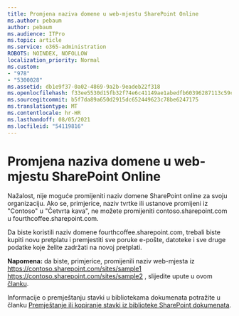 ```yaml
---
title: Promjena naziva domene u web-mjestu SharePoint Online
ms.author: pebaum
author: pebaum
ms.audience: ITPro
ms.topic: article
ms.service: o365-administration
ROBOTS: NOINDEX, NOFOLLOW
localization_priority: Normal
ms.custom:
- "978"
- "5300028"
ms.assetid: db1e9f37-0a02-4869-9a2b-9eadeb22f318
ms.openlocfilehash: f33ee5530d15fb32f74e6c41149ae1abedfb60396287113c59c6b4dc3af24017
ms.sourcegitcommit: b5f7da89a650d2915dc652449623c78be6247175
ms.translationtype: MT
ms.contentlocale: hr-HR
ms.lasthandoff: 08/05/2021
ms.locfileid: "54119816"
---
```

# <a name="change-domain-name-in-sharepoint-online"></a>Promjena naziva domene u web-mjestu SharePoint Online

Nažalost, nije moguće promijeniti naziv domene SharePoint online za svoju organizaciju. Ako se, primjerice, naziv tvrtke ili ustanove promijeni iz "Contoso" u "Četvrta kava", ne možete promijeniti contoso.sharepoint.com u fourthcoffee.sharepoint.com.
  
Da biste koristili naziv domene fourthcoffee.sharepoint.com, trebali biste kupiti novu pretplatu i premjestiti sve poruke e-pošte, datoteke i sve druge podatke koje želite zadržati na novoj pretplati.
  
 **Napomena:** da biste, primjerice, promijenili naziv web-mjesta iz https://contoso.sharepoint.com/sites/sample1 https://contoso.sharepoint.com/sites/sample2 , slijedite upute u ovom [članku](https://docs.microsoft.com/sharepoint/change-site-address). 
  
Informacije o premještanju stavki u bibliotekama dokumenata potražite u članku [Premještanje ili kopiranje stavki iz biblioteke SharePoint dokumenata](https://go.microsoft.com/fwlink/?linkid=2025831).
  